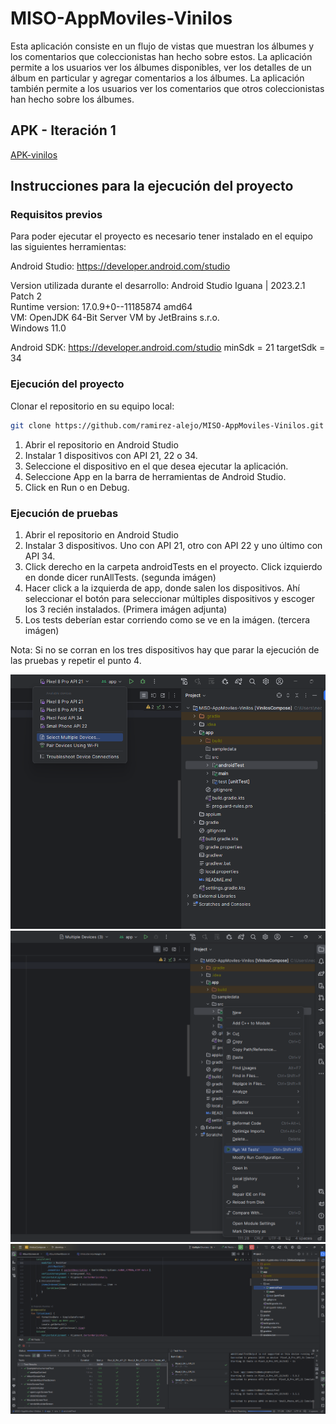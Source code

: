 # MISO-AppMoviles-Vinilos

Esta aplicación consiste en un flujo de vistas que muestran los álbumes y los comentarios que coleccionistas han hecho sobre estos. La aplicación permite a los usuarios ver los álbumes disponibles, ver los detalles de un álbum en particular y agregar comentarios a los álbumes. La aplicación también permite a los usuarios ver los comentarios que otros coleccionistas han hecho sobre los álbumes.

## APK - Iteración 1

[APK-vinilos](https://drive.google.com/file/d/1LQ576A_pfC64xrb9sUgMTngV1a09kQ5N/view?usp=drive_link)

## Instrucciones para la ejecución del proyecto

### Requisitos previos

Para poder ejecutar el proyecto es necesario tener instalado en el equipo las siguientes herramientas:

Android Studio: https://developer.android.com/studio

<p>
Version utilizada durante el desarrollo: Android Studio Iguana | 2023.2.1 Patch 2 <br>
Runtime version: 17.0.9+0--11185874 amd64 <br>
VM: OpenJDK 64-Bit Server VM by JetBrains s.r.o. <br>
Windows 11.0 <br>
</p>

Android SDK: https://developer.android.com/studio
minSdk = 21
targetSdk = 34

### Ejecución del proyecto
Clonar el repositorio en su equipo local:
```bash
git clone https://github.com/ramirez-alejo/MISO-AppMoviles-Vinilos.git
```
  1. Abrir el repositorio en Android Studio  
  2. Instalar 1 dispositivos con API 21, 22 o 34.
  3. Seleccione el dispositivo en el que desea ejecutar la aplicación.
  4. Seleccione App en la barra de herramientas de Android Studio.
  5. Click en Run o en Debug.

### Ejecución de pruebas
  1. Abrir el repositorio en Android Studio  
  2. Instalar 3 dispositivos. Uno con API 21, otro con API 22 y uno último con API 34.
  3. Click derecho en la carpeta androidTests en el proyecto. Click izquierdo en donde dicer runAllTests. (segunda imágen)
  4. Hacer click a la izquierda de app, donde salen los dispositivos. Ahí seleccionar el botón para seleccionar múltiples dispositivos y escoger los 3 recién instalados. (Primera imágen adjunta)
  5. Los tests deberían estar corriendo como se ve en la imágen. (tercera imágen)

Nota: Si no se corran en los tres dispositivos hay que parar la ejecución de las pruebas y repetir el punto 4.

![alt text](<gradle/Images/image (8).png>)
![alt text](<gradle/Images/image (9).png>)
![alt text](<gradle/Images/image (10).png>)
